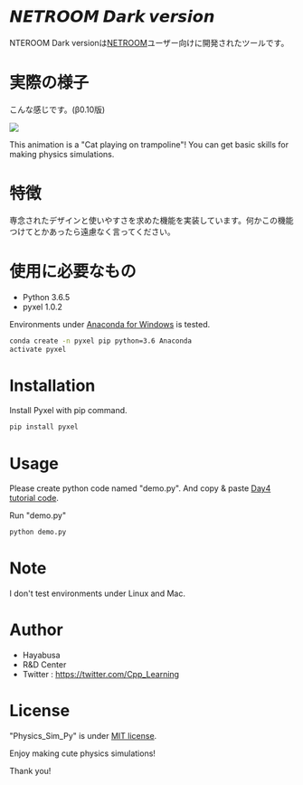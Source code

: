 # 𝙉𝙀𝙏𝙍𝙊𝙊𝙈 𝘿𝙖𝙧𝙠 𝙫𝙚𝙧𝙨𝙞𝙤𝙣

NTEROOM Dark versionは[NETROOM](https://netroom.oz96.com/)ユーザー向けに開発されたツールです。

# 実際の様子

こんな感じです。(β0.10版)

  ![](https://i.imgur.com/ozFspKu.gif)

This animation is a "Cat playing on trampoline"!
You can get basic skills for making physics simulations.

# 特徴

専念されたデザインと使いやすさを求めた機能を実装しています。何かこの機能つけてとかあったら遠慮なく言ってください。

# 使用に必要なもの

* Python 3.6.5
* pyxel 1.0.2

Environments under [Anaconda for Windows](https://www.anaconda.com/distribution/) is tested.

```bash
conda create -n pyxel pip python=3.6 Anaconda
activate pyxel
```

# Installation

Install Pyxel with pip command.

```bash
pip install pyxel
```

# Usage

Please create python code named "demo.py".
And copy &amp; paste [Day4 tutorial code](https://cpp-learning.com/pyxel_physical_sim4/).

Run "demo.py"

```bash
python demo.py
```

# Note

I don't test environments under Linux and Mac.

# Author

* Hayabusa
* R&D Center
* Twitter : https://twitter.com/Cpp_Learning

# License

"Physics_Sim_Py" is under [MIT license](https://en.wikipedia.org/wiki/MIT_License).

Enjoy making cute physics simulations!

Thank you!
